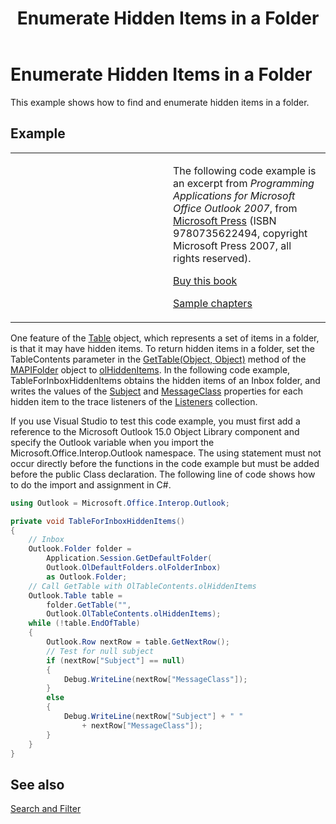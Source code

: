 ﻿---
title: 'Enumerate Hidden Items in a Folder'
TOCTitle: 'Enumerate Hidden Items in a Folder'
ms:assetid: dafad1fb-94ce-4584-b5d1-2de5fad2f72a
ms:mtpsurl: https://msdn.microsoft.com/en-us/library/Ff184645(v=office.15)
ms:contentKeyID: 55119888
ms.date: 07/24/2014
mtps_version: v=office.15


---

# Enumerate Hidden Items in a Folder

This example shows how to find and enumerate hidden items in a folder.

## Example

<table>
<colgroup>
<col style="width: 50%" />
<col style="width: 50%" />
</colgroup>
<tbody>
<tr class="odd">
<td><p></p></td>
<td><p>The following code example is an excerpt from <em>Programming Applications for Microsoft Office Outlook 2007</em>, from <a href="http://www.microsoft.com/learning/books/default.mspx">Microsoft Press</a> (ISBN 9780735622494, copyright Microsoft Press 2007, all rights reserved).</p>
<p><a href="http://www.amazon.com/gp/product/0735622493?ie=utf8%26tag=msmsdn-20%26linkcode=as2%26camp=1789%26creative=9325%26creativeasin=0735622493">Buy this book</a></p>
<p><a href="https://msdn.microsoft.com/en-us/library/cc513844(v=office.15)">Sample chapters</a></p></td>
</tr>
</tbody>
</table>


One feature of the [Table](https://msdn.microsoft.com/en-us/library/bb652856\(v=office.15\)) object, which represents a set of items in a folder, is that it may have hidden items. To return hidden items in a folder, set the TableContents parameter in the [GetTable(Object, Object)](https://msdn.microsoft.com/en-us/library/bb612592\(v=office.15\)) method of the [MAPIFolder](https://msdn.microsoft.com/en-us/library/bb624369\(v=office.15\)) object to [olHiddenItems](https://msdn.microsoft.com/en-us/library/bb622801\(v=office.15\)). In the following code example, TableForInboxHiddenItems obtains the hidden items of an Inbox folder, and writes the values of the [Subject](https://msdn.microsoft.com/en-us/library/bb611353\(v=office.15\)) and [MessageClass](https://msdn.microsoft.com/en-us/library/bb645845\(v=office.15\)) properties for each hidden item to the trace listeners of the [Listeners](http://msdn.microsoft.com/en-us/library/system.diagnostics.debug.listeners.aspx) collection.

If you use Visual Studio to test this code example, you must first add a reference to the Microsoft Outlook 15.0 Object Library component and specify the Outlook variable when you import the Microsoft.Office.Interop.Outlook namespace. The using statement must not occur directly before the functions in the code example but must be added before the public Class declaration. The following line of code shows how to do the import and assignment in C\#.

```csharp
using Outlook = Microsoft.Office.Interop.Outlook;
```

```csharp
private void TableForInboxHiddenItems()
{
    // Inbox
    Outlook.Folder folder =
        Application.Session.GetDefaultFolder(
        Outlook.OlDefaultFolders.olFolderInbox)
        as Outlook.Folder;
    // Call GetTable with OlTableContents.olHiddenItems
    Outlook.Table table =
        folder.GetTable("",
        Outlook.OlTableContents.olHiddenItems);
    while (!table.EndOfTable)
    {
        Outlook.Row nextRow = table.GetNextRow();
        // Test for null subject
        if (nextRow["Subject"] == null)
        {
            Debug.WriteLine(nextRow["MessageClass"]);
        }
        else
        {
            Debug.WriteLine(nextRow["Subject"] + " "
                + nextRow["MessageClass"]);
        }
    }
}
```

## See also



[Search and Filter](search-and-filter.md)

